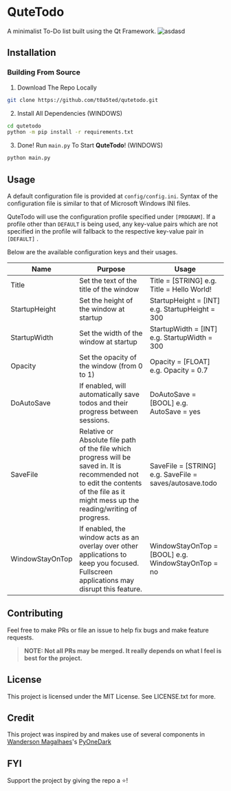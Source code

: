 # QuteTodo
A minimalist To-Do list built using the Qt Framework.
![asdasd](https://user-images.githubusercontent.com/69741305/141303273-0986f8a0-c254-4a26-855b-de9e87b28867.png)


## Installation
### Building From Source
1. Download The Repo Locally
```bash
git clone https://github.com/t0a5ted/qutetodo.git
```
2. Install All Dependencies (WINDOWS)
```bash
cd qutetodo
python -m pip install -r requirements.txt
```
3. Done! Run `main.py` To Start **QuteTodo**!  (WINDOWS)
```bash
python main.py
```

## Usage
A default configuration file is provided at `config/config.ini`. Syntax of the configuration file is similar to that of Microsoft Windows INI files. 

QuteTodo will use the configuration profile specified under `[PROGRAM]`. If a profile other than `DEFAULT` is being used, any key-value pairs which are not specified in the profile will fallback to the respective key-value pair in `[DEFAULT]` .

Below are the available configuration keys and their usages.

| Name            | Purpose                                                                                                                                                                                   | Usage                                                    |
|-----------------|-------------------------------------------------------------------------------------------------------------------------------------------------------------------------------------------|----------------------------------------------------------|
| Title           | Set the text of the title of the window                                                                                                                                                   | Title = [STRING]  e.g. Title = Hello World!              |
| StartupHeight   | Set the height of the window at startup                                                                                                                                                   | StartupHeight = [INT]  e.g. StartupHeight = 300          |
| StartupWidth    | Set the width of the window at startup                                                                                                                                                    | StartupWidth = [INT]  e.g. StartupWidth = 300            |
| Opacity         | Set the opacity of the window (from 0 to 1)                                                                                                                                               | Opacity = [FLOAT]  e.g. Opacity = 0.7                    |
| DoAutoSave      | If enabled, will automatically save todos and their progress between sessions.                                                                                                            | DoAutoSave = [BOOL]  e.g. AutoSave = yes                 |
| SaveFile        | Relative or Absolute file path of the file which progress will be saved in. It is  recommended not to edit the contents of the file as it might mess up the reading/writing of progress.  | SaveFile = [STRING]  e.g. SaveFile = saves/autosave.todo |
| WindowStayOnTop | If enabled, the window acts as an overlay over other applications to keep you focused. Fullscreen applications may disrupt this feature.                                                  | WindowStayOnTop = [BOOL]  e.g. WindowStayOnTop = no      |



## Contributing
Feel free to make PRs or file an issue to help fix bugs and make feature requests.
> **NOTE: Not all PRs may be merged. It really depends on what I feel is best for the project.**

## License
This project is licensed under the MIT License. See LICENSE.txt for more.

## Credit
This project was inspired by and makes use of several components in [Wanderson Magalhaes](https://github.com/Wanderson-Magalhaes "wanderson")'s [PyOneDark](https://github.com/Wanderson-Magalhaes/PyOneDark_Qt_Widgets_Modern_GUI)

## FYI
Support the project by giving the repo a ⭐!
